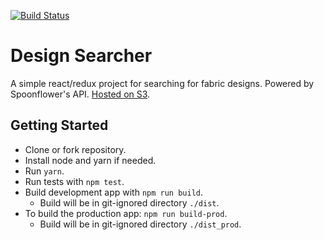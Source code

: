 [![Build Status](https://travis-ci.org/drewmoore/design_searcher.svg?branch=master)](https://travis-ci.org/drewmoore/design_searcher)

# Design Searcher
A simple react/redux project for searching for fabric designs. Powered by Spoonflower's API.
[Hosted on S3](http://design-searcher.s3-website-us-east-1.amazonaws.com/).

## Getting Started
- Clone or fork repository.
- Install node and yarn if needed.
- Run `yarn`.
- Run tests with `npm test`.
- Build development app with `npm run build`.
  - Build will be in git-ignored directory `./dist`.
- To build the production app: `npm run build-prod`.
  - Build will be in git-ignored directory `./dist_prod`.
